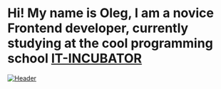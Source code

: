 # Hi! My name is Oleg, I am a novice Frontend developer, currently studying at the cool programming school [IT-INCUBATOR](https://it-incubator.io/)

[![Header](https://github.com/ArefevOleg)](/image.png)






<!--
**ArefevOleg/ArefevOleg** is a ✨ _special_ ✨ repository because its `README.md` (this file) appears on your GitHub profile.

Here are some ideas to get you started:

- 🔭 I’m currently working on ...
- 🌱 I’m currently learning ...
- 👯 I’m looking to collaborate on ...
- 🤔 I’m looking for help with ...
- 💬 Ask me about ...
- 📫 How to reach me: ...
- 😄 Pronouns: ...
- ⚡ Fun fact: ...
-->
